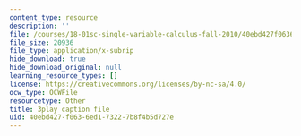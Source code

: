 ```yaml
---
content_type: resource
description: ''
file: /courses/18-01sc-single-variable-calculus-fall-2010/40ebd427f0636ed173227b8f4b5d727e_zcuYFf5R0NU.srt
file_size: 20936
file_type: application/x-subrip
hide_download: true
hide_download_original: null
learning_resource_types: []
license: https://creativecommons.org/licenses/by-nc-sa/4.0/
ocw_type: OCWFile
resourcetype: Other
title: 3play caption file
uid: 40ebd427-f063-6ed1-7322-7b8f4b5d727e
---
```

